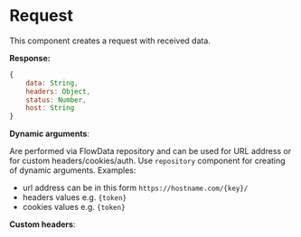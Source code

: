 # Request

This component creates a request with received data.

__Response:__

```javascript
{
	data: String,
	headers: Object,
	status: Number,
	host: String
}
```

__Dynamic arguments__:

Are performed via FlowData repository and can be used for URL address or for custom headers/cookies/auth. Use `repository` component for creating of dynamic arguments. Examples:

- url address can be in this form `https://hostname.com/{key}/`
- headers values e.g. `{token}`
- cookies values e.g. `{token}`

__Custom headers__:


